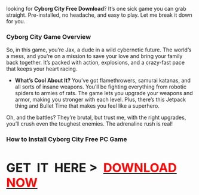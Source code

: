 looking for <strong>Cyborg City Free Download</strong>? It’s one sick game you can grab straight. Pre-installed, no headache, and easy to play. Let me break it down for you.
<h3><strong>Cyborg City Game Overview</strong></h3>
So, in this game, you’re Jax, a dude in a wild cybernetic future. The world’s a mess, and you’re on a mission to save your love and bring your family back together. It’s packed with action, explosions, and a crazy-fast pace that keeps your heart racing.
<ul>
 	<li><strong>What’s Cool About It?</strong>
You’ve got flamethrowers, samurai katanas, and all sorts of insane weapons. You’ll be fighting everything from robotic spiders to armies of rats. The game lets you upgrade your weapons and armor, making you stronger with each level. Plus, there’s this Jetpack thing and Bullet Time that makes you feel like a superhero.</li>
</ul>
Oh, and the battles? They’re brutal, but trust me, with the right upgrades, you’ll crush even the toughest enemies. The adrenaline rush is real!
<h3><strong>How to Install Cyborg City Free PC Game

<h1>GET  IT  HERE &gt;  <a href="https://www.gamerroof.com/cyborg-city/"><span style="color: #ff0000;">DOWNLOAD NOW</span></a></h1>
